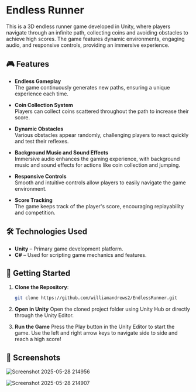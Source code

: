 # Endless Runner

This is a 3D endless runner game developed in Unity, where players navigate through an infinite path, collecting coins and avoiding obstacles to achieve high scores. The game features dynamic environments, engaging audio, and responsive controls, providing an immersive experience.

## 🎮 Features

- **Endless Gameplay**  
  The game continuously generates new paths, ensuring a unique experience each time.

- **Coin Collection System**  
  Players can collect coins scattered throughout the path to increase their score.

- **Dynamic Obstacles**  
  Various obstacles appear randomly, challenging players to react quickly and test their reflexes.

- **Background Music and Sound Effects**  
  Immersive audio enhances the gaming experience, with background music and sound effects for actions like coin collection and jumping.

- **Responsive Controls**  
  Smooth and intuitive controls allow players to easily navigate the game environment.

- **Score Tracking**  
  The game keeps track of the player's score, encouraging replayability and competition.

## 🛠️ Technologies Used

- **Unity** – Primary game development platform.
- **C#** – Used for scripting game mechanics and features.

## 🚀 Getting Started

1. **Clone the Repository**:

   ```bash
   git clone https://github.com/williamandrews2/EndlessRunner.git
    ```
2. **Open in Unity**
Open the cloned project folder using Unity Hub or directly through the Unity Editor.

3. **Run the Game**
Press the Play button in the Unity Editor to start the game. Use the left and right arrow keys to navigate side to side and reach a high score!

## 📸 Screenshots

![Screenshot 2025-05-28 214956](https://github.com/user-attachments/assets/715519eb-379c-4512-bf43-f7a3dc37de27)

![Screenshot 2025-05-28 214907](https://github.com/user-attachments/assets/0612c6ed-e646-424e-b831-7cf12e18e85c)

